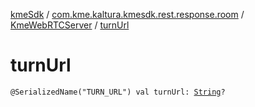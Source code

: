 [kmeSdk](../../index.md) / [com.kme.kaltura.kmesdk.rest.response.room](../index.md) / [KmeWebRTCServer](index.md) / [turnUrl](./turn-url.md)

# turnUrl

`@SerializedName("TURN_URL") val turnUrl: `[`String`](https://kotlinlang.org/api/latest/jvm/stdlib/kotlin/-string/index.html)`?`